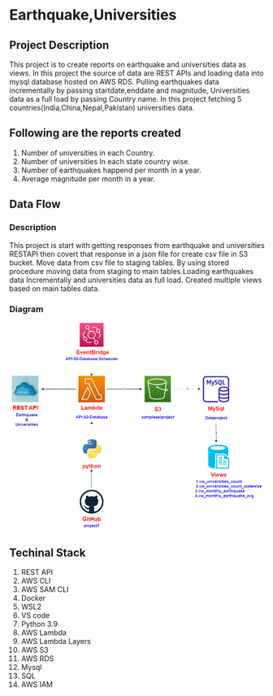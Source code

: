 # Earthquake,Universities

## Project Description
 This project is to create reports on earthquake and universities data as views. In this project the source of data are REST APIs and loading data into mysql database hosted on AWS RDS. Pulling earthquakes data incrementally by passing startdate,enddate and magnitude, Universities data as a full load by passing Country name. In this project fetching 5 countries(India,China,Nepal,Pakistan) universities data.

 ## Following are the reports created 
 1. Number of universities in each Country.
 2. Number of universities In each state country wise.
 3. Number of earthquakes happend per  month in a year.
 4. Average magnitude per month in a year.

## Data Flow

### Description
 This project is start with getting responses from earthquake and universities RESTAPI then covert that response in  a json file for create csv file in S3 bucket. Move data from csv file to staging tables. By using stored procedure moving data from staging to main tables.Loading earthquakes data Incrementally and universities data as full load. Created multiple views based on main tables data.  

### Diagram
![flowchart](Documents/picture_flowchart.png)

## Techinal Stack
1. REST API
2. AWS CLI
3. AWS SAM CLI
4. Docker 
5. WSL2
6. VS code
7. Python 3.9
8. AWS Lambda
9. AWS Lambda Layers
10. AWS S3
11. AWS RDS
12. Mysql
13. SQL
14. AWS IAM
  
     